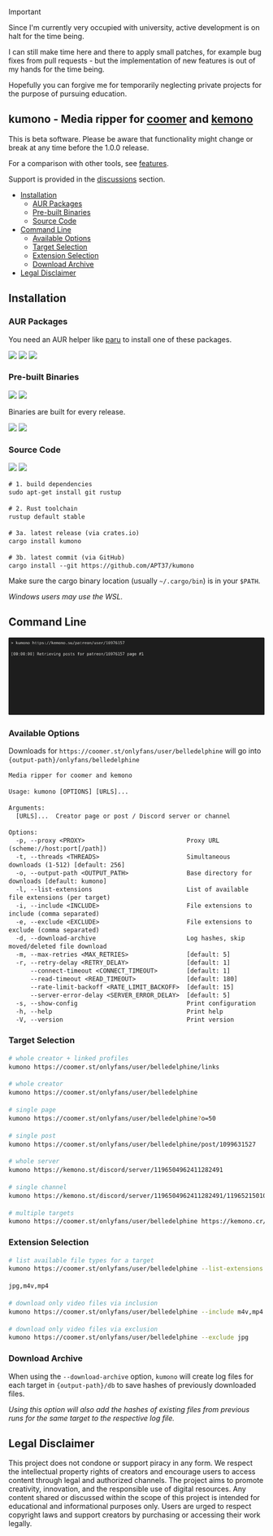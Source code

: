 > [!IMPORTANT]
> Since I'm currently very occupied with university, active development is on halt for the time being.
>
> I can still make time here and there to apply small patches, for example bug fixes from pull requests - but the implementation of new features is out of my hands for the time being.
>
> Hopefully you can forgive me for temporarily neglecting private projects for the purpose of pursuing education.

<h2>kumono - Media ripper for <a href="https://coomer.st">coomer</a> and <a href="https://kemono.cr">kemono</a></h2>

This is beta software. Please be aware that functionality might change or break at any time before the 1.0.0 release.

For a comparison with other tools, see [features](FEATURES.md).

Support is provided in the [discussions][discussions] section.

- [Installation](#installation)
  - [AUR Packages](#aur-packages)
  - [Pre-built Binaries](#pre-built-binaries)
  - [Source Code](#source-code)
- [Command Line](#command-line)
  - [Available Options](#available-options)
  - [Target Selection](#target-selection)
  - [Extension Selection](#extension-selection)
  - [Download Archive](#download-archive)
- [Legal Disclaimer](#legal-disclaimer)

## Installation

### AUR Packages

You need an AUR helper like [paru][paru] to install one of these packages.

[![][kmn-aur-ver]][kmn-aur] [![][kmn-bin-aur-ver]][kmn-bin-aur] [![][kmn-git-aur-ver]][kmn-git-aur]

### Pre-built Binaries

[![][build-status]][build-runs] [![][release-date]][latest-release]

Binaries are built for every release.

[![][linux-badge]][linux-dl] [![][windows-badge]][windows-dl]

### Source Code

[![][crate-ver]][crate-url] [![][crate-deps]][crate-deps-url]

```fish
# 1. build dependencies
sudo apt-get install git rustup

# 2. Rust toolchain
rustup default stable

# 3a. latest release (via crates.io)
cargo install kumono

# 3b. latest commit (via GitHub)
cargo install --git https://github.com/APT37/kumono
```

Make sure the cargo binary location (usually `~/.cargo/bin`) is in your `$PATH`.

*Windows users may use the WSL.*

## Command Line

<img src="kumono.gif">

### Available Options

Downloads for `https://coomer.st/onlyfans/user/belledelphine` will go into `{output-path}/onlyfans/belledelphine`

```
Media ripper for coomer and kemono

Usage: kumono [OPTIONS] [URLS]...

Arguments:
  [URLS]...  Creator page or post / Discord server or channel

Options:
  -p, --proxy <PROXY>                            Proxy URL (scheme://host:port[/path])
  -t, --threads <THREADS>                        Simultaneous downloads (1-512) [default: 256]
  -o, --output-path <OUTPUT_PATH>                Base directory for downloads [default: kumono]
  -l, --list-extensions                          List of available file extensions (per target)
  -i, --include <INCLUDE>                        File extensions to include (comma separated)
  -e, --exclude <EXCLUDE>                        File extensions to exclude (comma separated)
  -d, --download-archive                         Log hashes, skip moved/deleted file download
  -m, --max-retries <MAX_RETRIES>                [default: 5]
  -r, --retry-delay <RETRY_DELAY>                [default: 1]
      --connect-timeout <CONNECT_TIMEOUT>        [default: 1]
      --read-timeout <READ_TIMEOUT>              [default: 180]
      --rate-limit-backoff <RATE_LIMIT_BACKOFF>  [default: 15]
      --server-error-delay <SERVER_ERROR_DELAY>  [default: 5]
  -s, --show-config                              Print configuration
  -h, --help                                     Print help
  -V, --version                                  Print version
```

### Target Selection

```bash
# whole creator + linked profiles
kumono https://coomer.st/onlyfans/user/belledelphine/links

# whole creator
kumono https://coomer.st/onlyfans/user/belledelphine

# single page
kumono https://coomer.st/onlyfans/user/belledelphine?o=50

# single post
kumono https://coomer.st/onlyfans/user/belledelphine/post/1099631527

# whole server
kumono https://kemono.st/discord/server/1196504962411282491

# single channel
kumono https://kemono.st/discord/server/1196504962411282491/1196521501059469463

# multiple targets
kumono https://coomer.st/onlyfans/user/belledelphine https://kemono.cr/discord/server/1196504962411282491
```

### Extension Selection

```bash
# list available file types for a target
kumono https://coomer.st/onlyfans/user/belledelphine --list-extensions

jpg,m4v,mp4

# download only video files via inclusion
kumono https://coomer.st/onlyfans/user/belledelphine --include m4v,mp4

# download only video files via exclusion
kumono https://coomer.st/onlyfans/user/belledelphine --exclude jpg
```

### Download Archive

When using the `--download-archive` option, `kumono` will create log files for each target in `{output-path}/db` to save hashes of previously downloaded files.

*Using this option will also add the hashes of existing files from previous runs for the same target to the respective log file.*

## Legal Disclaimer

This project does not condone or support piracy in any form. We respect the intellectual property rights of creators and encourage users to access content through legal and authorized channels. The project aims to promote creativity, innovation, and the responsible use of digital resources. Any content shared or discussed within the scope of this project is intended for educational and informational purposes only. Users are urged to respect copyright laws and support creators by purchasing or accessing their work legally.

<!-- link definitions -->

[discussions]: https://github.com/APT37/kumono/discussions/categories/support

[paru]: https://github.com/Morganamilo/paru

[kmn-aur]: https://aur.archlinux.org/packages/kumono
[kmn-bin-aur]: https://aur.archlinux.org/packages/kumono-bin
[kmn-git-aur]: https://aur.archlinux.org/packages/kumono-git

[kmn-aur-ver]: https://img.shields.io/aur/version/kumono?logo=archlinux&label=kumono
[kmn-bin-aur-ver]: https://img.shields.io/aur/version/kumono-bin?logo=archlinux&label=kumono-bin
[kmn-git-aur-ver]: https://img.shields.io/aur/version/kumono-git?logo=archlinux&label=kumono-git

[build-status]: https://img.shields.io/github/actions/workflow/status/APT37/kumono/build-release.yml?logo=github&label=CI
[build-runs]: https://github.com/APT37/kumono/actions/workflows/build-release.yml

[release-date]: https://img.shields.io/github/release-date/APT37/kumono?logo=github&label=Latest%20Release
[latest-release]: https://github.com/APT37/kumono/releases/latest

[linux-badge]: https://img.shields.io/github/v/tag/APT37/kumono?logo=github&label=Linux&color=darkgreen
[windows-badge]: https://img.shields.io/github/v/tag/APT37/kumono?logo=github&label=Windows&color=darkblue

[windows-dl]: https://github.com/APT37/kumono/releases/latest/download/kumono.exe
[linux-dl]: https://github.com/APT37/kumono/releases/latest/download/kumono

[crate-ver]: https://img.shields.io/crates/v/kumono?logo=rust&label=Crates.io&color=red
[crate-url]: https://crates.io/crates/kumono

[crate-deps]: https://img.shields.io/deps-rs/kumono/latest?logo=rust&label=Dependencies
[crate-deps-url]: https://crates.io/crates/kumono/dependencies
